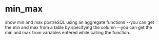 # min_max
show min and max postreSQL using an aggregate functions
--you can get the min and max from a table by specifying the column
--you can get the min and max from variables entered while calling the function.
